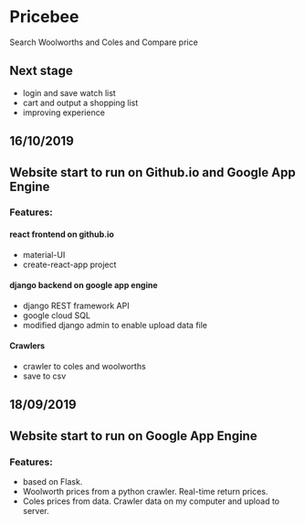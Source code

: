 # Pricebee
Search Woolworths and Coles and Compare price
## Next stage
- login and save watch list
- cart and output a shopping list
- improving experience
## 16/10/2019
## Website start to run on Github.io and Google App Engine
### Features:
#### react frontend on github.io
- material-UI
- create-react-app project
#### django backend on google app engine
- django REST framework API
- google cloud SQL
- modified django admin to enable upload data file
#### Crawlers
- crawler to coles and woolworths
- save to csv

## 18/09/2019
## Website start to run on Google App Engine 
### Features:
- based on Flask.
- Woolworth prices from a python crawler. Real-time return prices.
- Coles prices from data. Crawler data on my computer and upload to server.

